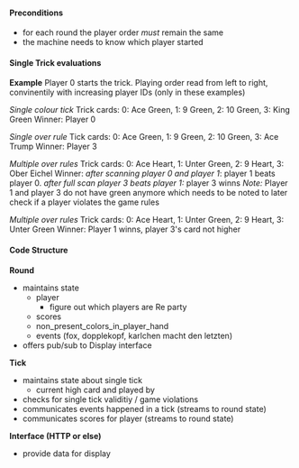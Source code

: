 
#### Preconditions
- for each round the player order _must_ remain the same
- the machine needs to know which player started


#### Single Trick evaluations

__Example__
Player 0 starts the trick. Playing order read from left to right, convinentily with increasing player IDs (only in these examples)

_Single colour tick_
Trick cards: 0: Ace Green, 1: 9 Green, 2: 10 Green, 3: King Green
Winner: Player 0

_Single over rule_
Tick cards: 0: Ace Green, 1: 9 Green, 2: 10 Green, 3: Ace Trump
Winner: Player 3

_Multiple over rules_
Trick cards: 0: Ace Heart, 1: Unter Green, 2: 9 Heart, 3: Ober Eichel
Winner: _after scanning player 0 and player 1_: player 1 beats player 0. _after full scan player 3 beats player 1:_ player 3 winns
_Note:_ Player 1 and player 3 do not have green anymore which needs to be noted to later check if a player violates the game rules


_Multiple over rules_
Trick cards: 0: Ace Heart, 1: Unter Green, 2: 9 Heart, 3: Unter Green
Winner: Player 1 winns, player 3's card not higher

#### Code Structure

__Round__
- maintains state 
    - player
        - figure out which players are Re party
    - scores
    - non_present_colors_in_player_hand
    - events (fox, dopplekopf, karlchen macht den letzten)
 - offers pub/sub to Display interface

__Tick__
- maintains state about single tick
    - current high card and played by
- checks for single tick validitiy / game violations
- communicates events happened in a tick (streams to round state)
- communicates scores for player (streams to round state)

__Interface (HTTP or else)__
- provide data for display

